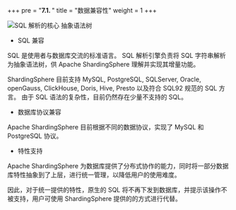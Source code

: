+++
pre = "<b>7.1. </b>"
title = "数据兼容性"
weight = 1
+++

![SQL 解析的核心 抽象语法树](https://shardingsphere.apache.org/document/current/img/db-compatibility/principle1.png)

- SQL 兼容

SQL 是使用者与数据库交流的标准语言。 SQL 解析引擎负责将 SQL 字符串解析为抽象语法树，供 Apache ShardingSphere 理解并实现其增量功能。

ShardingSphere 目前支持 MySQL, PostgreSQL, SQLServer, Oracle, openGauss, ClickHouse, Doris, Hive, Presto 以及符合 SQL92 规范的 SQL 方言。 由于 SQL 语法的复杂性，目前仍然存在少量不支持的 SQL。

- 数据库协议兼容

Apache ShardingSphere 目前根据不同的数据协议，实现了 MySQL 和 PostgreSQL 协议。

- 特性支持

Apache ShardingSphere 为数据库提供了分布式协作的能力，同时将一部分数据库特性抽象到了上层，进行统一管理，以降低用户的使用难度。

因此，对于统一提供的特性，原生的 SQL 将不再下发到数据库，并提示该操作不被支持，用户可使用 ShardingSphere 提供的的方式进行代替。